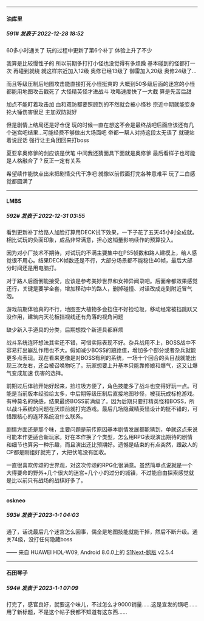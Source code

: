 

*****

####  油库里  
##### 591#       发表于 2022-12-28 18:52

60多小时通关了 玩的过程中更新了第6个补丁 体验上升了不少

我算是比较慢性子的 所以前期多打打小怪也没觉得有多烦躁 基本碰到的怪都打一次 再碰到就绕 就这样宗近加入12级 奥修已经13级了 御雷加入20级 奥修24级了...

而且等级压制后地图攻击能直接打死小怪挺爽的 大概到50多级后面的迷宫的小怪都能用地图攻击戳死了 大怪精英怪才进战斗 攻略速度快了一大截 算是先苦后甜

加点不能盯着攻击加 血和双防都要照顾到的不然就会被小怪秒 宗近中期就能变身抡大锤伤害很足 主加双防就好

但是剧情上结局还是好仓促 玩的时候一直在想这不会是最终战吧后面应该还有几个迷宫吧结果...可能经费不够做出大场面吧 帝都一帮人对持这段太无语了 就硬站着说屁话 强行让主角团回来打boss

夏亚拿奥修爹的剑应该是伏笔 中间我还猜面具下面就是奥修爹 最后看样子也可能是人格融合了？反正一定有关系

希望续作能快点出来把剧情交代干净吧 就像以前假面打完各种意难平 玩了二白感觉都圆满了



*****

####  LMBS  
##### 592#       发表于 2022-12-31 03:55

看到更新补丁给路人加脸打算用DECK试下效果，一下子花了五天45小时全成就。相比试玩的负面印象，成品非常满意，担心这销量影响续作的预算投入。

因为对小厂技术不期待，对试玩的不满主要集中在PS5帧数和路人建模上，给人感觉很不用心。结果DECK帧数还是不行，大部分场景都不能稳住40帧，最后大部分时间还是用电脑打。

对于路人后面倒能接受，应该是参考美妙世界和女神异闻录吧。后面帝都效果感觉还行，关键是要学全套，增加移动中的路人，删掉碰撞、对话改成走到附近冒气泡。

游戏前期体验真的不行，地图空大植物多会挡住不好捡垃圾，移动经常被挡跳跃又没作用，建筑内天花板挡视线还有角落的视角问题

缺少新入手道具的分类，后期想找个新道具都麻烦

战斗系统连环想法其实还不错，可惜实际表现不好。杂兵战用不上，BOSS战中不容易打出崩乱作用也不大。假如减少BOSS的踉跄值，增加多个部分或者杂兵就能更多点表现。现在看来更像是对BOSS有利的系统，一场十个回合的头目战就能出现三次左右，还会被召唤物吃了。玩家想要上升基本只能靠修娘和爆气，这又让爆气变成加速 伤害的选择。

前期过后体验开始好起来，捡垃圾方便了，角色技能多了战斗也变得好玩一点。可能是当前版本经验给太多，中后期等级压制后直接地图秒怪，被我玩成标枪游戏。有种莫名的快感，结果最终BOSS前满级了。因为后期只要打精英怪和BOSS，所以战斗系统的问题在厌烦前就打完游戏。最后几场隐藏精英怪设计的挺不错的，可惜跟核心的连环系统没什么联系。

剧情方面还是那个味，主要问题是前传原因基本剧情发展都能猜到，单就这点来说可能本作更适合新玩家。好在本作换了个类型，怎么用RPG表现演出期待的剧情和细节也算另一种乐趣，而且演出还比预期好。遗憾是结束的有点突然，跟敌人的CP都是刚组好就完了，大把伏笔没有回收。

一直很喜欢传颂的世界观，对这次传颂的RPG化很满意。虽然简单点说就是一个大得要命的野外+几个很大的迷宫+几个小的过分的城镇，不过能自由探索感觉就是比以前只有战场的战棋好多了。



*****

####  oskneo  
##### 593#       发表于 2023-1-1 04:03

通了，话说最后几个迷宫怎么回事，偶全是地图技能就能干掉，然后不断升级。通关74级，没打任何隐藏boss

—— 来自 HUAWEI HDL-W09, Android 8.0.0上的 [S1Next-鹅版](https://github.com/ykrank/S1-Next/releases) v2.5.4



*****

####  石田琴子  
##### 594#       发表于 2023-1-1 07:09

打完了，感官良好，就要这个味儿，不过怎么才9000销量……这是宣发的锅吧……用了新标题，不是这个帖子我都不知道有这东西……

